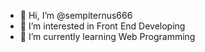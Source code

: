 - 👋 Hi, I’m @sempiternus666
- 👀 I’m interested in Front End Developing
- 🌱 I’m currently learning Web Programming

<!---
sempiternus666/sempiternus666 is a ✨ special ✨ repository because its `README.md` (this file) appears on your GitHub profile.
You can click the Preview link to take a look at your changes.
--->
